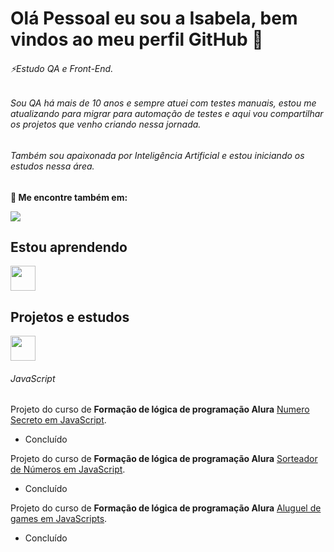 # Olá Pessoal eu sou a Isabela, bem vindos ao meu perfil GitHub   👋

###### ⚡Estudo QA e Front-End. 
###### Sou QA há mais de 10 anos e sempre atuei com testes manuais, estou me atualizando para migrar para automação de testes e aqui vou compartilhar os projetos que venho criando nessa jornada.
###### Também sou apaixonada por Inteligência Artificial e estou iniciando os estudos nessa área.
**💬 Me encontre também em:**

  <div>
            <a href="https://www.linkedin.com/in/isabela-siqueira-40609925/" target="_blank"><img loading="lazy" src="https://img.shields.io/badge/-LinkedIn-%230077B5?style=for-the-badge&logo=linkedin&logoColor=white" target="_blank"></a>
          
  <div>

## Estou aprendendo
  <div>
            <img src="https://cdn.jsdelivr.net/gh/devicons/devicon@latest/icons/javascript/javascript-original.svg" width="40" height="40" /> 
          
  <div>

  ## Projetos e estudos
  <div>
    <img src="https://cdn.jsdelivr.net/gh/devicons/devicon@latest/icons/javascript/javascript-original.svg" width="40" height="40" />
  <div>
    
  ###### JavaScript
  Projeto do curso de **Formação de lógica de programação Alura** [Numero Secreto em JavaScript](https://github.com/isa-santtos/numero-secreto).
  * Concluído
  
  Projeto do curso de **Formação de lógica de programação Alura** [Sorteador de Números em JavaScript](https://github.com/isa-santtos/sorteador-numeros2).
  * Concluído

 Projeto do curso de **Formação de lógica de programação Alura** [Aluguel de games em JavaScripts](https://github.com/isa-santtos/alugames).
  * Concluído
